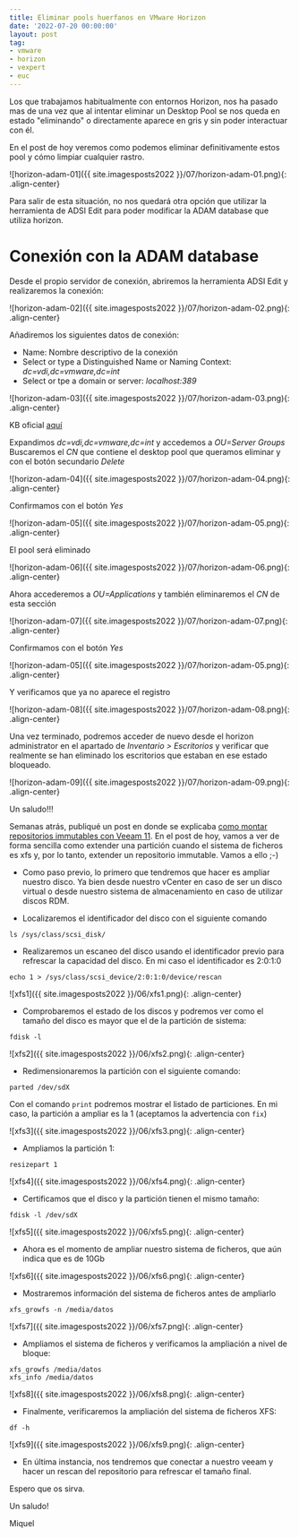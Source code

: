 ```yaml
---
title: Eliminar pools huerfanos en VMware Horizon
date: '2022-07-20 00:00:00'
layout: post
tag:
- vmware
- horizon
- vexpert
- euc
---
```


Los que trabajamos habitualmente con entornos Horizon, nos ha pasado mas de una vez que al intentar eliminar un Desktop Pool se nos queda en estado "eliminando" o directamente aparece en gris y sin poder interactuar con él.

En el post de hoy veremos como podemos eliminar definitivamente estos pool y cómo limpiar cualquier rastro.

![horizon-adam-01]({{ site.imagesposts2022 }}/07/horizon-adam-01.png){: .align-center}

Para salir de esta situación, no nos quedará otra opción que utilizar la herramienta de ADSI Edit para poder modificar la ADAM database que utiliza horizon.

# Conexión con la ADAM database

Desde el propio servidor de conexión, abriremos la herramienta ADSI Edit y realizaremos la conexión:

![horizon-adam-02]({{ site.imagesposts2022 }}/07/horizon-adam-02.png){: .align-center}

Añadiremos los siguientes datos de conexión:

- Name: Nombre descriptivo de la conexión
- Select or type a Distinguished Name or Naming Context: *dc=vdi,dc=vmware,dc=int*
- Select or tpe a domain or server: *localhost:389*

![horizon-adam-03]({{ site.imagesposts2022 }}/07/horizon-adam-03.png){: .align-center}

KB oficial [aquí](https://kb.vmware.com/s/article/2012377)

Expandimos *dc=vdi,dc=vmware,dc=int* y accedemos a *OU=Server Groups*
Buscaremos el *CN* que contiene el desktop pool que queramos eliminar y con el botón secundario *Delete*

![horizon-adam-04]({{ site.imagesposts2022 }}/07/horizon-adam-04.png){: .align-center}

Confirmamos con el botón *Yes*

![horizon-adam-05]({{ site.imagesposts2022 }}/07/horizon-adam-05.png){: .align-center}

El pool será eliminado

![horizon-adam-06]({{ site.imagesposts2022 }}/07/horizon-adam-06.png){: .align-center}

Ahora accederemos a *OU=Applications* y también eliminaremos el *CN* de esta sección

![horizon-adam-07]({{ site.imagesposts2022 }}/07/horizon-adam-07.png){: .align-center}

Confirmamos con el botón *Yes*

![horizon-adam-05]({{ site.imagesposts2022 }}/07/horizon-adam-05.png){: .align-center}

Y verificamos que ya no aparece el registro

![horizon-adam-08]({{ site.imagesposts2022 }}/07/horizon-adam-08.png){: .align-center}

Una vez terminado, podremos acceder de nuevo desde el horizon administrator en el apartado de *Inventario > Escritorios* y verificar que realmente se han eliminado los escritorios que estaban en ese estado bloqueado.

![horizon-adam-09]({{ site.imagesposts2022 }}/07/horizon-adam-09.png){: .align-center}

Un saludo!!!































Semanas atrás, publiqué un post en donde se explicaba [como montar repositorios immutables con Veeam 11](https://miquelmariano.github.io/2022/04/05/veeam11-immutable-repository-hardening/).
En el post de hoy, vamos a ver de forma sencilla como extender una partición cuando el sistema de ficheros es xfs y, por lo tanto, extender un repositorio immutable. Vamos a ello ;-)

- Como paso previo, lo primero que tendremos que hacer es ampliar nuestro disco. Ya bien desde nuestro vCenter en caso de ser un disco virtual o desde nuestro sistema de almacenamiento en caso de utilizar discos RDM.

- Localizaremos el identificador del disco con el siguiente comando

```ssh
ls /sys/class/scsi_disk/
```

- Realizaremos un escaneo del disco usando el identificador previo para refrescar la capacidad del disco. En mi caso el identificador es 2:0:1:0

```ssh
echo 1 > /sys/class/scsi_device/2:0:1:0/device/rescan
```

![xfs1]({{ site.imagesposts2022 }}/06/xfs1.png){: .align-center}

- Comprobaremos el estado de los discos y podremos ver como el tamaño del disco es mayor que el de la partición de sistema:

```ssh
fdisk -l
```

![xfs2]({{ site.imagesposts2022 }}/06/xfs2.png){: .align-center}

- Redimensionaremos la partición con el siguiente comando:

```ssh
parted /dev/sdX
```

Con el comando `print` podremos mostrar el listado de particiones. En mi caso, la partición a ampliar es la 1 (aceptamos la advertencia con `fix`)

![xfs3]({{ site.imagesposts2022 }}/06/xfs3.png){: .align-center}

- Ampliamos la partición 1:

```ssh
resizepart 1
```

![xfs4]({{ site.imagesposts2022 }}/06/xfs4.png){: .align-center}

- Certificamos que el disco y la partición tienen el mismo tamaño:

```ssh
fdisk -l /dev/sdX
```

![xfs5]({{ site.imagesposts2022 }}/06/xfs5.png){: .align-center}

- Ahora es el momento de ampliar nuestro sistema de ficheros, que aún indica que es de 10Gb

![xfs6]({{ site.imagesposts2022 }}/06/xfs6.png){: .align-center}

- Mostraremos información del sistema de ficheros antes de ampliarlo

```ssh
xfs_growfs -n /media/datos
```

![xfs7]({{ site.imagesposts2022 }}/06/xfs7.png){: .align-center}

- Ampliamos el sistema de ficheros y verificamos la ampliación a nivel de bloque:

```ssh
xfs_growfs /media/datos
xfs_info /media/datos
```

![xfs8]({{ site.imagesposts2022 }}/06/xfs8.png){: .align-center}

- Finalmente, verificaremos la ampliación del sistema de ficheros XFS:

```ssh
df -h
```

![xfs9]({{ site.imagesposts2022 }}/06/xfs9.png){: .align-center}

- En última instancia, nos tendremos que conectar a nuestro veeam y hacer un rescan del repositorio para refrescar el tamaño final.

Espero que os sirva.

Un saludo!

Miquel


